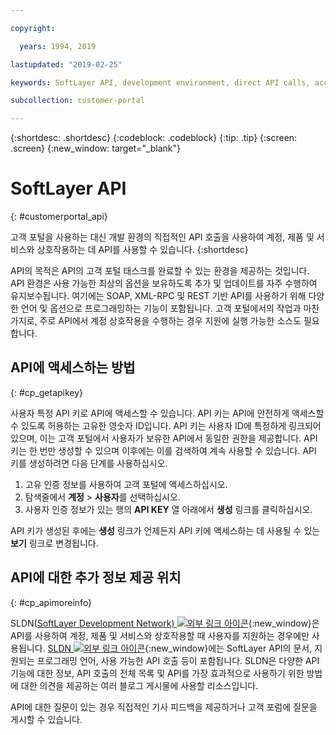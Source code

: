 ```yaml
---

copyright:

  years: 1994, 2019

lastupdated: "2019-02-25"

keywords: SoftLayer API, development environment, direct API calls, access API, 

subcollection: customer-portal

---
```


{:shortdesc: .shortdesc}
{:codeblock: .codeblock}
{:tip: .tip}
{:screen: .screen}
{:new_window: target="_blank"}


# SoftLayer API
{: #customerportal_api}

고객 포털을 사용하는 대신 개발 환경의 직접적인 API 호출을 사용하여 계정, 제품 및 서비스와 상호작용하는 데 API를 사용할 수 있습니다.
{:shortdesc}

API의 목적은 API의 고객 포털 태스크를 완료할 수 있는 환경을 제공하는 것입니다. API 환경은 사용 가능한 최상의 옵션을 보유하도록 추가 및 업데이트를 자주 수행하여 유지보수됩니다. 여기에는 SOAP, XML-RPC 및 REST 기반 API를 사용하기 위해 다양한 언어 및 옵션으로 프로그래밍하는 기능이 포함됩니다. 고객 포털에서의 작업과 마찬가지로, 주로 API에서 계정 상호작용을 수행하는 경우 지원에 실행 가능한 소스도 필요합니다.

## API에 액세스하는 방법
{: #cp_getapikey}

사용자 특정 API 키로 API에 액세스할 수 있습니다. API 키는 API에 안전하게 액세스할 수 있도록 허용하는 고유한 영숫자 ID입니다. API 키는 사용자 ID에 특정하게 링크되어 있으며, 이는 고객 포털에서 사용자가 보유한 API에서 동일한 권한을 제공합니다. API 키는 한 번만 생성할 수 있으며 이후에는 이를 검색하여 계속 사용할 수 있습니다. API 키를 생성하려면 다음 단계를 사용하십시오.

1. 고유 인증 정보를 사용하여 고객 포털에 액세스하십시오.
2. 탐색줄에서 **계정** > **사용자**를 선택하십시오.
3. 사용자 인증 정보가 있는 행의 **API KEY** 열 아래에서 **생성** 링크를 클릭하십시오.

API 키가 생성된 후에는 **생성** 링크가 언제든지 API 키에 액세스하는 데 사용될 수 있는 **보기** 링크로 변경됩니다.

## API에 대한 추가 정보 제공 위치
{: #cp_apimoreinfo}

SLDN([SoftLayer Development Network) ![외부 링크 아이콘](../icons/launch-glyph.svg)](http://sldn.softlayer.com/){:new_window}은 API를 사용하여 계정, 제품 및 서비스와 상호작용할 때 사용자를 지원하는 경우에만 사용됩니다. [SLDN ![외부 링크 아이콘](../icons/launch-glyph.svg)](http://sldn.softlayer.com/){:new_window}에는 SoftLayer API의 문서, 지원되는 프로그래밍 언어, 사용 가능한 API 호출 등이 포함됩니다. SLDN은 다양한 API 기능에 대한 정보, API 호출의 전체 목록 및 API를 가장 효과적으로 사용하기 위한 방법에 대한 의견을 제공하는 여러 블로그 게시물에 사용할 리소스입니다.


API에 대한 질문이 있는 경우 직접적인 기사 피드백을 제공하거나 고객 포럼에 질문을 게시할 수 있습니다.
